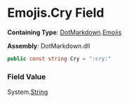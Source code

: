 # Emojis\.Cry Field

**Containing Type**: [DotMarkdown](../../README.md)\.[Emojis](../README.md)

**Assembly**: DotMarkdown\.dll

```csharp
public const string Cry = ":cry:"
```

### Field Value

System\.[String](https://docs.microsoft.com/en-us/dotnet/api/system.string)